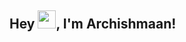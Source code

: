 ## Hey <img src="https://github.com/TheDudeThatCode/TheDudeThatCode/blob/master/Assets/Hi.gif" width="29px">, I'm Archishmaan!